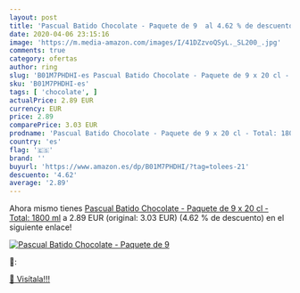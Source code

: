 ```yaml
---
layout: post
title: 'Pascual Batido Chocolate - Paquete de 9  al 4.62 % de descuento'
date: 2020-04-06 23:15:16
image: 'https://m.media-amazon.com/images/I/41DZzvoQSyL._SL200_.jpg'
comments: true
category: ofertas
author: ring
slug: 'B01M7PHDHI-es Pascual Batido Chocolate - Paquete de 9 x 20 cl - Total:...'
sku: 'B01M7PHDHI-es'
tags: [ 'chocolate', ]
actualPrice: 2.89 EUR
currency: EUR
price: 2.89
comparePrice: 3.03 EUR
prodname: 'Pascual Batido Chocolate - Paquete de 9 x 20 cl - Total: 1800 ml'
country: 'es'
flag: '🇪🇸'
brand: ''
buyurl: 'https://www.amazon.es/dp/B01M7PHDHI/?tag=tolees-21'
descuento: '4.62'
average: '2.89'
---
```


Ahora mismo tienes [Pascual Batido Chocolate - Paquete de 9 x 20 cl - Total: 1800 ml](https://www.amazon.es/dp/B01M7PHDHI/?tag=tolees-21) a 2.89 EUR (original: 3.03 EUR) (4.62 %  de descuento) en el siguiente enlace!

[![Pascual Batido Chocolate - Paquete de 9 ](https://m.media-amazon.com/images/I/41DZzvoQSyL._SL200_.jpg)](https://www.amazon.es/dp/B01M7PHDHI/?tag=tolees-21)

🔎:


[🛒 Visítala!!!](https://www.amazon.es/dp/B01M7PHDHI/?tag=tolees-21)
